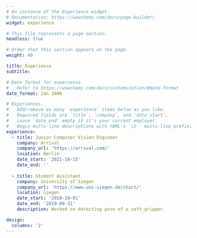 ```yaml
---
# An instance of the Experience widget.
# Documentation: https://wowchemy.com/docs/page-builder/
widget: experience

# This file represents a page section.
headless: true

# Order that this section appears on the page.
weight: 40

title: Experience
subtitle:

# Date format for experience
#   Refer to https://wowchemy.com/docs/customization/#date-format
date_format: Jan 2006

# Experiences.
#   Add/remove as many `experience` items below as you like.
#   Required fields are `title`, `company`, and `date_start`.
#   Leave `date_end` empty if it's your current employer.
#   Begin multi-line descriptions with YAML's `|2-` multi-line prefix.
experience:
  - title: Junior Computer Vision Engineer
    company: Arrival
    company_url: 'https://arrival.com/'
    location: Berlin
    date_start: '2021-10-15'
    date_end: ''
        
  - title: Student Assistant
    company: University of Siegen
    company_url: 'https://www.uni-siegen.de/start/'
    location: Siegen
    date_start: '2018-10-01'
    date_end: '2019-09-31'
    description: Worked on detecting pose of a soft gripper.

design:
  columns: '2'
---
```


